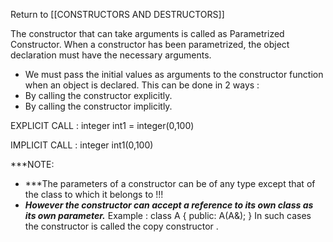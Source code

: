 Return to [[CONSTRUCTORS AND DESTRUCTORS]]

The constructor that can take arguments is called as Parametrized Constructor.
When a constructor has been parametrized, the object declaration must have the necessary arguments.
- We must pass the initial values as arguments to the constructor function when an object is declared.
This can be done in 2 ways :
- By calling the constructor explicitly.
- By calling the constructor implicitly.


EXPLICIT CALL :
integer int1 = integer(0,100)

IMPLICIT CALL :
integer int1(0,100)

***NOTE:
- ***The parameters of a constructor can be of any type except that of the class to which it belongs to !!!
- ***However the constructor can accept a reference to its own class as its own parameter.***
Example :
class A
{
	public:
	A(A&);
}
In such cases the constructor is called the copy constructor .





